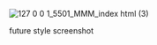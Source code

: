 

![127 0 0 1_5501_MMM_index html (3)](https://user-images.githubusercontent.com/106676739/181415011-73acc5b4-6e5b-4c5e-8fb9-414602175ee3.png)



future style  screenshot


